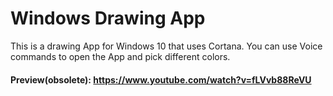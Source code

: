 # Windows Drawing App

This is a drawing App for Windows 10 that uses Cortana. You can use Voice commands to open the App and pick different colors.

#### Preview(obsolete): https://www.youtube.com/watch?v=fLVvb88ReVU
